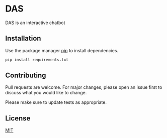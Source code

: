 # DAS

DAS is an interactive chatbot

## Installation

Use the package manager [pip](https://pip.pypa.io/en/stable/) to install dependencies.

```bash
pip install requirements.txt 
```

## Contributing
Pull requests are welcome. For major changes, please open an issue first to discuss what you would like to change.

Please make sure to update tests as appropriate.

## License
[MIT](https://choosealicense.com/licenses/mit/)
